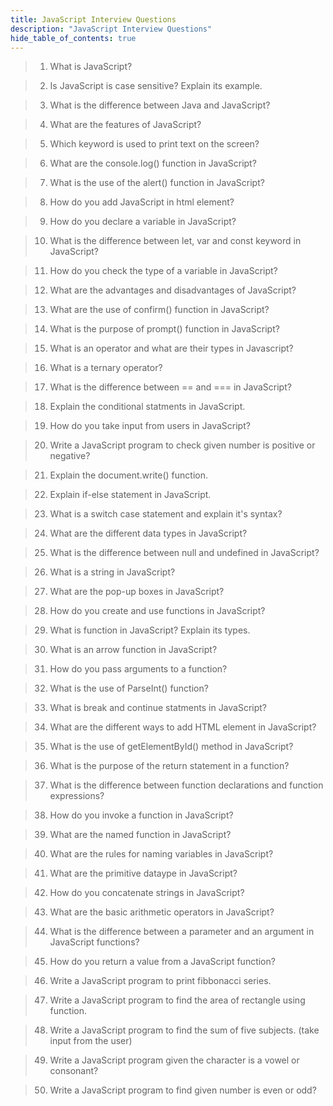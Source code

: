 ```yaml
---
title: JavaScript Interview Questions
description: "JavaScript Interview Questions"
hide_table_of_contents: true
---
```


> 1. What is JavaScript?

> 2. Is JavaScript is case sensitive? Explain its example.

> 3. What is the difference between Java and JavaScript?

> 4. What are the features of JavaScript?

> 5. Which keyword is used to print text on the screen?

> 6. What are the console.log() function in JavaScript?

> 7. What is the use of the alert() function in JavaScript?

> 8. How do you add JavaScript in html element?

> 9. How do you declare a variable in JavaScript?

> 10. What is the difference between let, var and const keyword in JavaScript?

> 11. How do you check the type of a variable in JavaScript?

> 12. What are the advantages and disadvantages of JavaScript?

> 13. What are the use of confirm() function in JavaScript?

> 14. What is the purpose of prompt() function in JavaScript?

> 15. What is an operator and what are their types in Javascript?

> 16. What is a ternary operator?

> 17. What is the difference between == and === in JavaScript?

> 18. Explain the conditional statments in JavaScript.

> 19. How do you take input from users in JavaScript?

> 20. Write a JavaScript program to check given number is positive or negative?

> 21. Explain the document.write() function.

> 22. Explain if-else statement in JavaScript.

> 23. What is a switch case statement and explain it's syntax?

> 24. What are the different data types in JavaScript?

> 25. What is the difference between null and undefined in JavaScript?

> 26. What is a string in JavaScript?

> 27. What are the pop-up boxes in JavaScript?

> 28. How do you create and use functions in JavaScript?

> 29. What is function in JavaScript? Explain its types.

> 30. What is an arrow function in JavaScript?

> 31. How do you pass arguments to a function?

> 32. What is the use of ParseInt() function?

> 33. What is break and continue statments in JavaScript?

> 34. What are the different ways to add HTML element in JavaScript?

> 35. What is the use of getElementById() method in JavaScript?

> 36. What is the purpose of the return statement in a function?

> 37. What is the difference between function declarations and function expressions?

> 38. How do you invoke a function in JavaScript?

> 39. What are the named function in JavaScript?

> 40. What are the rules for naming variables in JavaScript?

> 41. What are the primitive dataype in JavaScript?

> 42. How do you concatenate strings in JavaScript?

> 43. What are the basic arithmetic operators in JavaScript?

> 44. What is the difference between a parameter and an argument in JavaScript functions?

> 45. How do you return a value from a JavaScript function?

> 46. Write a JavaScript program to print fibbonacci series.

> 47. Write a JavaScript program to find the area of rectangle using function.

> 48. Write a JavaScript program to find the sum of five subjects. (take input from the user)

> 49. Write a JavaScript program given the character is a vowel or consonant?

> 50. Write a JavaScript program to find given number is even or odd?
